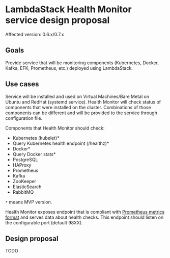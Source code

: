 # LambdaStack Health Monitor service design proposal

Affected version: 0.6.x/0.7.x

## Goals

Provide service that will be monitoring components (Kubernetes, Docker, Kafka, EFK, Prometheus, etc.) deployed using LambdaStack.

## Use cases

Service will be installed and used on Virtual Machines/Bare Metal on Ubuntu and RedHat (systemd service).
Health Monitor will check status of components that were installed on the cluster. Combinations of those components can be different and will be provided to the service through configuration file.

Components that Health Monitor should check:
- Kubernetes (kubelet)*
- Query Kubernetes health endpoint (/healthz)*
- Docker*
- Query Docker stats*
- PostgreSQL
- HAProxy
- Prometheus
- Kafka
- ZooKeeper
- ElasticSearch
- RabbitMQ

`*` means MVP version.

Health Monitor exposes endpoint that is compliant with [Prometheus metrics format](https://github.com/prometheus/docs/blob/master/content/docs/instrumenting/exposition_formats.md#text-format-example) and serves data about health checks. This endpoint should listen on the configurable port (default 98XX).

## Design proposal

TODO